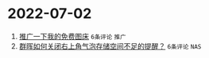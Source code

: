 # 2022-07-02

1. [推广一下我的免费图床](https://www.v2ex.com/t/863571) `6条评论` `推广`
1. [群晖如何关闭右上角气泡存储空间不足的提醒？](https://www.v2ex.com/t/863565) `6条评论` `NAS`
